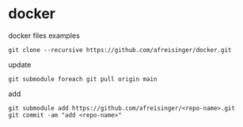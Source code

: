 # docker

docker files examples

```
git clone --recursive https://github.com/afreisinger/docker.git
```
update

```
git submodule foreach git pull origin main
```

add
```
git submodule add https://github.com/afreisinger/<repo-name>.git
git commit -am "add <repo-name>" 
```

